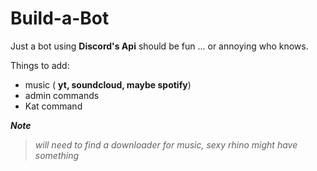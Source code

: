 # Build-a-Bot

Just a bot using **Discord's Api**
should be fun ... or annoying who knows.

Things to add:
* music ( **yt, soundcloud, maybe spotify**)
* admin commands
* Kat command

**_Note_**
> _will need to find a downloader for music, sexy rhino might have something_

